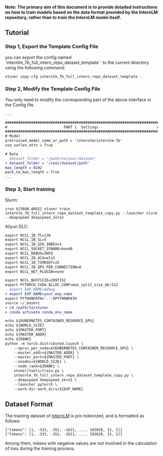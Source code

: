 **Note: The primary aim of this document is to provide detailed instructions on how to train models based on the data format provided by the InternLM repository, rather than to train the InternLM model itself.**

## Tutorial

### Step 1, Export the Template Config File

you can export the config named \`internlm_7b_full_intern_repo_dataset_template\`\` to the current directory using the following command:

```bash
xtuner copy-cfg internlm_7b_full_intern_repo_dataset_template .
```

### Step 2, Modify the Template Config File

You only need to modify the corresponding part of the above interface in the Config file.

```diff
...

#######################################################################
#                          PART 1  Settings                           #
#######################################################################
# Model
pretrained_model_name_or_path = 'internlm/internlm-7b'
use_varlen_attn = True

# Data
- dataset_folder = '/path/to/your/dataset'
+ dataset_folder = '/real/dataset/path'
max_length = 8192
pack_to_max_length = True
...
```

### Step 3, Start training

Slurm:

```
srun ${SRUN_ARGS} xtuner train internlm_7b_full_intern_repo_dataset_template_copy.py --launcher slurm --deepspeed deepspeed_zero1
```

Aliyun DLC:

```diff
export NCCL_IB_TC=136
export NCCL_IB_SL=5
export NCCL_IB_GID_INDEX=3
export NCCL_SOCKET_IFNAME=bond0
export NCCL_DEBUG=INFO
export NCCL_IB_HCA=mlx5
export NCCL_IB_TIMEOUT=22
export NCCL_IB_QPS_PER_CONNECTION=8
export NCCL_NET_PLUGIN=none

export NCCL_BUFFSIZE=2097152
export PYTORCH_CUDA_ALLOC_CONF=max_split_size_mb:512
- export EXP_NAME=debug
+ export EXP_NAME=your_exp_name
export PYTHONPATH='.':$PYTHONPATH
source ~/.bashrc
+ cd /path/to/xtuner
+ conda activate conda_env_name

echo ${KUBERNETES_CONTAINER_RESOURCE_GPU}
echo ${WORLD_SIZE}
echo ${MASTER_PORT}
echo ${MASTER_ADDR}
echo ${RANK}
python -m torch.distributed.launch \
    --nproc_per_node=${KUBERNETES_CONTAINER_RESOURCE_GPU} \
    --master_addr=${MASTER_ADDR} \
    --master_port=${MASTER_PORT} \
    --nnodes=${WORLD_SIZE} \
    --node_rank=${RANK} \
    xtuner/tools/train.py \
    internlm_7b_full_intern_repo_dataset_template_copy.py \
    --deepspeed deepspeed_zero1 \
    --launcher pytorch \
    --work-dir work_dirs/${EXP_NAME}
```

## Dataset Format

The training dataset of [InternLM](https://github.com/InternLM/InternLM) is pre-tokenized, and is formatted as follows:

```
{"tokens": [1, -333, -352, -1621, ..., 103028, 13, 2]}
{"tokens": [1, -333, -352, -1621, ..., 103028, 13, 2]}
```

Among them, tokens with negative values are not involved in the calculation of loss during the training process.
